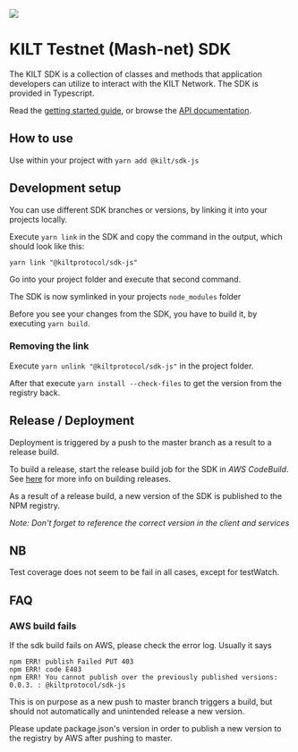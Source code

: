 
![](https://user-images.githubusercontent.com/1248214/57789522-600fcc00-7739-11e9-86d9-73d7032f40fc.png)

# KILT Testnet (Mash-net) SDK

The KILT SDK is a collection of classes and methods that application developers can utilize to interact with the KILT Network. The SDK is provided in Typescript.

Read the [getting started guide](./docs/getting-started.md), or browse the [API documentation](https://kiltprotocol.github.io/sdk-js/api).


## How to use

Use within your project with `yarn add @kilt/sdk-js`

## Development setup

You can use different SDK branches or versions, by linking it into your projects locally.  

Execute `yarn link` in the SDK and copy the command in the output, which should look like this:

```yarn link "@kiltprotocol/sdk-js"```

Go into your project folder and execute that second command.

The SDK is now symlinked in your projects `node_modules` folder

Before you see your changes from the SDK, you have to build it, by executing `yarn build`.

### Removing the link
Execute `yarn unlink "@kiltprotocol/sdk-js"` in the project folder.

After that execute `yarn install --check-files` to get the version from the registry back.

## Release / Deployment

Deployment is triggered by a push to the master branch as a result to a release build.

To build a release, start the release build job for the SDK in *AWS CodeBuild*. See [here](https://github.com/KILTprotocol/release-build-job/blob/master/README.md#usage) for more info on building releases.

As a result of a release build, a new version of the SDK is published to the NPM registry.

*Note: Don't forget to reference the correct version in the client and services*

## NB

Test coverage does not seem to be fail in all cases, except for testWatch.

## FAQ

### AWS build fails

If the sdk build fails on AWS, please check the error log. Usually it says

```
npm ERR! publish Failed PUT 403
npm ERR! code E403
npm ERR! You cannot publish over the previously published versions: 0.0.3. : @kiltprotocol/sdk-js
```

This is on purpose as a new push to master branch triggers a build, but should not automatically and unintended release a new version.

Please update package.json's version in order to publish a new version to the registry by AWS after pushing to master.
